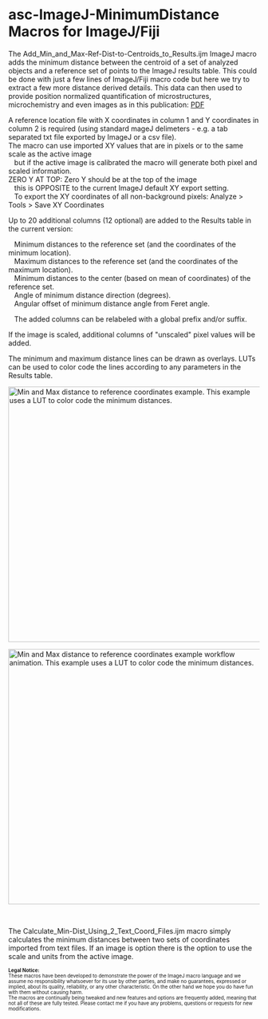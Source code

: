 # asc-ImageJ-MinimumDistance Macros for ImageJ/Fiji

The Add_Min_and_Max-Ref-Dist-to-Centroids_to_Results.ijm ImageJ macro adds the minimum distance between the centroid of a set of analyzed objects and a reference set of points to the ImageJ results table. This could be done with just a few lines of ImageJ/Fiji macro code but here we try to extract a few more distance derived details. This data can then used to provide position normalized quantification of microstructures, microchemistry and even images as in this publication: <a href="https://fs.magnet.fsu.edu/~lee/asc/pdf_papers/SMRG_pub643.html">PDF</a></p>

A reference location file with X coordinates in column 1 and Y coordinates in column 2 is required (using standard mageJ delimeters - e.g. a tab separated txt file exported by ImageJ or a csv file).<br />
The macro can use imported XY values that are in pixels or to the same scale as the active image<br />
&nbsp;&nbsp;&nbsp;but if the active image is calibrated the macro will generate both pixel and scaled information.<br />
ZERO Y AT TOP: Zero Y should be at the top of the image<br />
&nbsp;&nbsp;&nbsp;this is OPPOSITE to the current ImageJ default XY export setting.<br />
&nbsp;&nbsp;&nbsp;To export the XY coordinates of all non-background pixels: Analyze > Tools > Save XY Coordinates<br />
 <p>Up to 20 additional columns (12 optional) are added to the Results table in the current version:</p>
 <p>
&nbsp;&nbsp;&nbsp;Minimum distances to the reference set (and the coordinates of the minimum location).<br />
&nbsp;&nbsp;&nbsp;Maximum distances to the reference set (and the coordinates of the maximum location).<br />
&nbsp;&nbsp;&nbsp;Minimum distances to the center (based on mean of coordinates) of the reference set.<br />
&nbsp;&nbsp;&nbsp;Angle of minimum distance direction (degrees).<br />
&nbsp;&nbsp;&nbsp;Angular offset of minimum distance angle from Feret angle.</p>
&nbsp;&nbsp;&nbsp;The added columns can be relabeled with a global prefix and/or suffix.<br />
  <p>If the image is scaled, additional columns of &quot;unscaled&quot; pixel values will be added.</p>
  <p>The minimum and maximum distance lines can be drawn as overlays. LUTs can be used to color code the lines according to any parameters in the Results table.</p>
<p><img src="https://fs.magnet.fsu.edu/~lee/asc/ImageJUtilities/IA_Images/Centroid-Intfc_Dist_Menu3_LCF_v190725_Lines_723x512_PAL.png" alt="Min and Max distance to reference coordinates example. This example uses a LUT to color code the minimum distances." height="512" /> </p>
<p><img src="https://fs.magnet.fsu.edu/~lee/asc/ImageJUtilities/IA_Images/Centroid_dist-to-RefCoords_Workflow_Anim_720x512.gif" alt="Min and Max distance to reference coordinates example workflow animation. This example uses a LUT to color code the minimum distances." height="512" /> </p>
<br />
<p> The Calculate_Min-Dist_Using_2_Text_Coord_Files.ijm macro simply calculates the minimum distances between two sets of coordinates imported from text files. If an image is option there is the option to use the scale and units from the active image.
<p><sub><sup>
 <strong>Legal Notice:</strong> <br />
These macros have been developed to demonstrate the power of the ImageJ macro language and we assume no responsibility whatsoever for its use by other parties, and make no guarantees, expressed or implied, about its quality, reliability, or any other characteristic. On the other hand we hope you do have fun with them without causing harm.
<br />
The macros are continually being tweaked and new features and options are frequently added, meaning that not all of these are fully tested. Please contact me if you have any problems, questions or requests for new modifications.
 </sup></sub>
</p>

